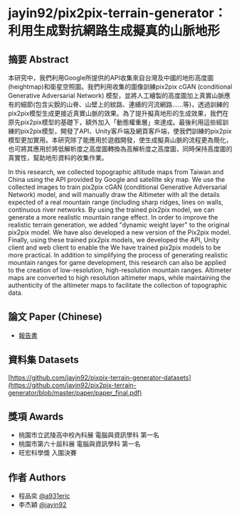 # jayin92/pix2pix-terrain-generator：利用生成對抗網路生成擬真的山脈地形 

## 摘要 Abstract
本研究中，我們利用Google所提供的API收集來自台灣及中國的地形高度圖(heightmap)和衛星空照圖。我們利用收集的圖像訓練pix2pix cGAN (conditional Generative Adversarial Network) 模型，並將人工繪製的高度圖加上真實山脈應有的細節(包含尖銳的山脊、山壁上的紋路、連續的河流網路……等)，透過訓練的pix2pix模型生成更接近真實山脈的效果。為了提升擬真地形的生成效果，我們在原先pix2pix模型的基礎下，額外加入「動態權重層」來達成。最後利用這些經訓練的pix2pix模型，開發了API、Unity客戶端及網頁客戶端，使我們訓練的pix2pix模型更加實用。本研究除了能應用於遊戲開發，使生成擬真山脈的流程更為簡化，也可將其應用於將低解析度之高度圖轉換為高解析度之高度圖，同時保持高度圖的真實性，幫助地形資料的收集作業。

In this research, we collected topographic altitude maps from Taiwan and China using the API provided by Google and satellite sky map. We use the collected images to train pix2pix cGAN (conditional Generative Adversarial Network) model, and will manually draw the Altimeter with all the details expected of a real mountain range (including sharp ridges, lines on walls, continuous river networks. By using the trained pix2pix model, we can generate a more realistic mountain range effect. In order to improve the realistic terrain generation, we added "dynamic weight layer" to the original pix2pix model. We have also developed a new version of the Pix2pix model. Finally, using these trained pix2pix models, we developed the API, Unity client and web client to enable the We have trained pix2pix models to be more practical. In addition to simplifying the process of generating realistic mountain ranges for game development, this research can also be applied to the creation of low-resolution, high-resolution mountain ranges. Altimeter maps are converted to high resolution altimeter maps, while maintaining the authenticity of the altimeter maps to facilitate the collection of topographic data.

## 論文 Paper (Chinese)
- [報告書](https://github.com/jayin92/pix2pix-terrain-generator/blob/master/paper/paper_final.pdf)


## 資料集 Datasets
[https://github.com/jayin92/pixpix-terrain-generator-datasets](https://github.com/jayin92/pix2pix-terrain-generator/blob/master/paper/paper_final.pdf)


## 獎項 Awards
- 桃園市立武陵高中校內科展 電腦與資訊學科 第一名
- 桃園市第六十屆科展 電腦與資訊學科 第一名
- 旺宏科學獎 入圍決賽


## 作者 Authors
- 程品奕 [@a931eric](https://github.com/a931eric)
- 李杰穎 [@jayin92](https://github.com/jayin92)


